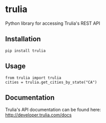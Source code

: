# trulia

Python library for accessing Trulia's REST API

## Installation

    pip install trulia

## Usage

    from trulia import trulia
    cities = trulia.get_cities_by_state("CA")

## Documentation

Trulia's API documentation can be found here: http://developer.trulia.com/docs
